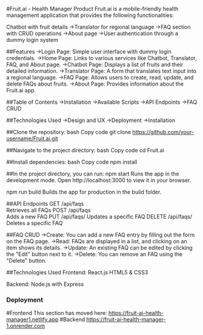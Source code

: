 #Fruit.ai - Health Manager Product
Fruit.ai is a mobile-friendly health management application that provides the following functionalities:

Chatbot with fruit details
->Translator for regional language
->FAQ section with CRUD operations
->About page
->User authentication through a dummy login system

##Features
->Login Page: Simple user interface with dummy login credentials.
->Home Page: Links to various services like Chatbot, Translator, FAQ, and About page.
->Chatbot Page: Displays a list of fruits and their detailed information.
->Translator Page: A form that translates text input into a regional language.
->FAQ Page: Allows users to create, read, update, and delete FAQs about fruits.
->About Page: Provides information about the Fruit.ai app.


##Table of Contents
->Installation
->Available Scripts
->API Endpoints
->FAQ CRUD


##Technologies Used
->Design and UX
->Deployment
->Installation

##Clone the repository:
bash
Copy code
git clone https://github.com/your-username/Fruit.ai.git


##Navigate to the project directory:
bash
Copy code
cd Fruit.ai


##Install dependencies:
bash
Copy code
npm install

##In the project directory, you can run:
npm start
Runs the app in the development mode. Open http://localhost:3000 to view it in your browser.

npm run build
Builds the app for production in the build folder.

##API Endpoints
GET	/api/faqs	
Retrieves all FAQs
POST	/api/faqs	
Adds a new FAQ
PUT	/api/faqs/
Updates a specific FAQ
DELETE	/api/faqs/
Deletes a specific FAQ


##FAQ CRUD
->Create: You can add a new FAQ entry by filling out the form on the FAQ page.
->Read: FAQs are displayed in a list, and clicking on an item shows its details.
->Update: An existing FAQ can be edited by clicking the "Edit" button next to it.
->Delete: You can remove an FAQ using the "Delete" button.


##Technologies Used
Frontend:
React.js
HTML5 & CSS3

Backend:
Node.js with Express

### Deployment
#Frontend
This section has moved here: https://fruit-ai-health-manager1.netlify.app
#Backend
https://fruit-ai-health-manager-1.onrender.com

